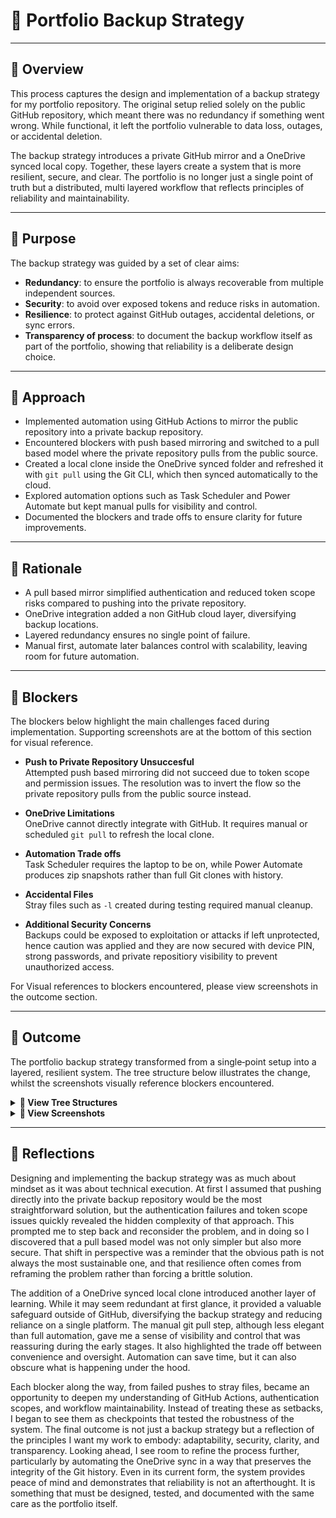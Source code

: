 # 💾 Portfolio Backup Strategy

---

## 📑 Overview
This process captures the design and implementation of a backup strategy for my portfolio repository. The original setup relied solely on the public GitHub repository, which meant there was no redundancy if something went wrong. While functional, it left the portfolio vulnerable to data loss, outages, or accidental deletion.  

The backup strategy introduces a private GitHub mirror and a OneDrive synced local copy. Together, these layers create a system that is more resilient, secure, and clear. The portfolio is no longer just a single point of truth but a distributed, multi layered workflow that reflects principles of reliability and maintainability.

---

## 📌 Purpose
The backup strategy was guided by a set of clear aims:  

- **Redundancy**: to ensure the portfolio is always recoverable from multiple independent sources.  
- **Security**: to avoid over exposed tokens and reduce risks in automation.  
- **Resilience**: to protect against GitHub outages, accidental deletions, or sync errors.  
- **Transparency of process**: to document the backup workflow itself as part of the portfolio, showing that reliability is a deliberate design choice.  

---

## 📝 Approach
- Implemented automation using GitHub Actions to mirror the public repository into a private backup repository.  
- Encountered blockers with push based mirroring and switched to a pull based model where the private repository pulls from the public source.  
- Created a local clone inside the OneDrive synced folder and refreshed it with `git pull` using the Git CLI, which then synced automatically to the cloud.  
- Explored automation options such as Task Scheduler and Power Automate but kept manual pulls for visibility and control.  
- Documented the blockers and trade offs to ensure clarity for future improvements.  

---

## 🎯 Rationale
- A pull based mirror simplified authentication and reduced token scope risks compared to pushing into the private repository.  
- OneDrive integration added a non GitHub cloud layer, diversifying backup locations.  
- Layered redundancy ensures no single point of failure.  
- Manual first, automate later balances control with scalability, leaving room for future automation.  

---

## 🚧 Blockers

The blockers below highlight the main challenges faced during implementation. Supporting screenshots are at the bottom of this section for visual reference.

- **Push to Private Repository Unsuccesful**  
  Attempted push based mirroring did not succeed due to token scope and permission issues. The resolution was to invert the flow so the private repository pulls from the public source instead.  

- **OneDrive Limitations**  
  OneDrive cannot directly integrate with GitHub. It requires manual or scheduled `git pull` to refresh the local clone.  

- **Automation Trade offs**  
  Task Scheduler requires the laptop to be on, while Power Automate produces zip snapshots rather than full Git clones with history.  

- **Accidental Files**   
  Stray files such as `-l` created during testing required manual cleanup.

- **Additional Security Concerns**          
  Backups could be exposed to exploitation or attacks if left unprotected, hence caution was applied and they are now secured with device PIN, strong passwords, and private repositiory visibility to prevent unauthorized access.

For Visual references to blockers encountered, please view screenshots in the outcome section.

---

## 🏁 Outcome

The portfolio backup strategy transformed from a single‑point setup into a layered, resilient system. The tree structure below illustrates the change, whilst the screenshots visually reference blockers encountered.

<details>
<summary><strong>🌳 View Tree Structures</strong></summary>

<pre>
📂 portfolio (before)
└── 📄 Public GitHub Repostiory (main)
</pre>

<pre>
📂 portfolio (after)
├── 📄 Public GitHub Repository (main)
├── 🔒 Private GitHub Backup Repository (automated pull from public)
├── 💻 Local Folder In Laptop That Syncs to OneDrive Cloud
└── ☁️ OneDrive Cloud Copy (local clone synced to OneDrive cloud)
</pre>

</details>

<details>
<summary><strong>📸 View Screenshots</strong></summary>

- ![Token Setup – Deleted Token, Name Only](https://github.com/musman-uk/portfolio/blob/main/workflow-process/portfolio-backup-strategy/Portfolio%20Backup%20%20Tokens.png)  
  *Example of the token created for testing (now deleted, no secret visible).*

- ![Push Failure – Authentication Error](https://github.com/musman-uk/portfolio/blob/main/workflow-process/portfolio-backup-strategy/Portfolio%20Backup%20Blocker.png)  
  *Authentication failure encountered when attempting to push directly into the private repository.*

- ![Debugging Push Issue](https://github.com/musman-uk/portfolio/blob/main/workflow-process/portfolio-backup-strategy/Portfolio%20Backup%20Debug.png)  
  *Debug output isolating the failure to the push step, confirming the issue was authentication related.*

- ![Push Success](https://github.com/musman-uk/portfolio/blob/main/workflow-process/portfolio-backup-strategy/Portfolio%20Backup%20Strategy%20-%20Success.png)  
  *Successful push confirming the backup workflow was functioning correctly after adjustments.*

</details>


---

## 💭 Reflections
Designing and implementing the backup strategy was as much about mindset as it was about technical execution. At first I assumed that pushing directly into the private backup repository would be the most straightforward solution, but the authentication failures and token scope issues quickly revealed the hidden complexity of that approach. This prompted me to step back and reconsider the problem, and in doing so I discovered that a pull based model was not only simpler but also more secure. That shift in perspective was a reminder that the obvious path is not always the most sustainable one, and that resilience often comes from reframing the problem rather than forcing a brittle solution.  

The addition of a OneDrive synced local clone introduced another layer of learning. While it may seem redundant at first glance, it provided a valuable safeguard outside of GitHub, diversifying the backup strategy and reducing reliance on a single platform. The manual git pull step, although less elegant than full automation, gave me a sense of visibility and control that was reassuring during the early stages. It also highlighted the trade off between convenience and oversight. Automation can save time, but it can also obscure what is happening under the hood.  

Each blocker along the way, from failed pushes to stray files, became an opportunity to deepen my understanding of GitHub Actions, authentication scopes, and workflow maintainability. Instead of treating these as setbacks, I began to see them as checkpoints that tested the robustness of the system. The final outcome is not just a backup strategy but a reflection of the principles I want my work to embody: adaptability, security, clarity, and transparency. Looking ahead, I see room to refine the process further, particularly by automating the OneDrive sync in a way that preserves the integrity of the Git history. Even in its current form, the system provides peace of mind and demonstrates that reliability is not an afterthought. It is something that must be designed, tested, and documented with the same care as the portfolio itself.
